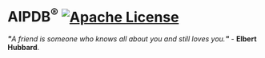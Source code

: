 # AIPDB<sup>®</sup> [![Apache License](https://img.shields.io/badge/license-Apache-blue.svg)](https://github.com/AIPDB/AIPDB/blob/master/LICENSE)
<i><b>"</b>A friend is someone who knows all about you and still loves you.<b>"</b></i> - <b>Elbert Hubbard</b>.
